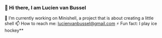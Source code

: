 ### 👋 Hi there, I am Lucien van Bussel

 🔭 I’m currently working on Minishell, a project that is about creating a little shell
📫 How to reach me: lucienvanbussel@gmail.com
⚡ Fun fact: I play ice hockey**

<!--
**lucienvb/lucienvb** is a ✨ _special_ ✨ repository because its `README.md` (this file) appears on your GitHub profile.

Here are some ideas to get you started:

- 🔭 I’m currently working on Minishell, a project that is about creating a little shell
- 📫 How to reach me: lucienvanbussel@gmail.com
- ⚡ Fun fact: I play ice hockey
-->
